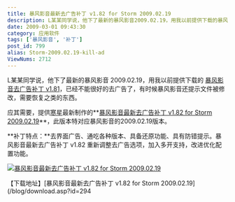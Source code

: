 ```yaml
---
title: 暴风影音最新去广告补丁 v1.82 for Storm 2009.02.19
description: L某某同学说，他下了最新的暴风影音2009.02.19，用我以前提供下载的暴风影音去广告补丁v1.81，已经不能很好的去广告了，有时候暴风影音还提示文件被修改，需要恢复之类的东西。应其需要，提供寒星最新制作的暴风影音最新去广告补丁v1.82forStorm2009.02.19，此版本特对应暴风影音的2009.02.19版本。补丁特点：去界面广告、通吃各种版本、具备还原功能、具有防错提示。暴风影音最新去广告补丁v1.82重新调整去广告选项，加入多开支持，改进优化配置功能。
date: 2009-03-01 09:43:30
category: 应用软件
tags: ['暴风影音', '补丁']
post_id: 799
alias: Storm-2009.02.19-kill-ad
ViewNums: 2712
---
```


L某某同学说，他下了最新的暴风影音 2009.02.19，用我以前提供下载的 [暴风影音去广告补丁 v1.81](/blog/baofengyingyin-quguanggao-buding-v181)，已经不能很好的去广告了，有时候暴风影音还提示文件被修改，需要恢复之类的东西。

应其需要，提供[寒星](http://www.hxlive.cn/)最新制作的**[暴风影音最新去广告补丁 v1.82 for Storm 2009.02.19](/blog/storm-20090219-kill-ad)**，此版本特对应暴风影音的2009.02.19版本。

**补丁特点：**去界面广告、通吃各种版本、具备还原功能、具有防错提示。暴风影音最新去广告补丁 v1.82 重新调整去广告选项，加入多开支持，改进优化配置功能。

[![暴风影音最新去广告补丁 v1.82 for Storm 2009.02.19](http://www.hxlive.cn/pic/t-0371.png)](/blog/storm-20090219-kill-ad)

【下载地址】[暴风影音最新去广告补丁 v1.82 for Storm 2009.02.19](/blog/download.asp?id=294

